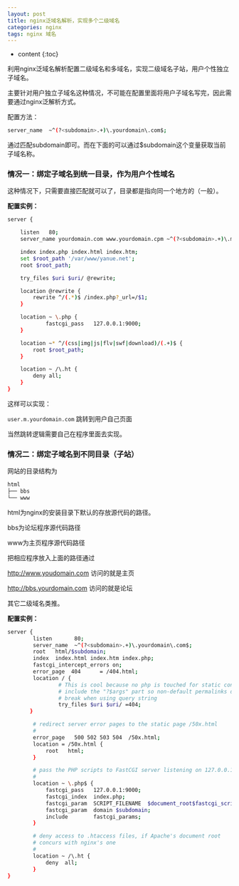 ```yaml
---
layout: post
title: nginx泛域名解析，实现多个二级域名
categories: nginx
tags: nginx 域名
---
```


* content
{:toc}

利用nginx泛域名解析配置二级域名和多域名，实现二级域名子站，用户个性独立子域名。

主要针对用户独立子域名这种情况，不可能在配置里面将用户子域名写完，因此需要通过nginx泛解析方式。

配置方法：

```sh
server_name  ~^(?<subdomain>.+)\.yourdomain\.com$;
```

通过匹配subdomain即可。而在下面的可以通过$subdomain这个变量获取当前子域名称。



### 情况一：绑定子域名到统一目录，作为用户个性域名

这种情况下，只需要直接匹配就可以了，目录都是指向同一个地方的（一般）。

**配置实例：**

```sh
server {

    listen   80;
    server_name yourdomain.com www.yourdomain.cpm ~^(?<subdomain>.+)\.m\.yourdomain\.com$;

    index index.php index.html index.htm;
    set $root_path '/var/www/yanue.net';
    root $root_path;

    try_files $uri $uri/ @rewrite;

    location @rewrite {
        rewrite ^/(.*)$ /index.php?_url=/$1;
    }

    location ~ \.php {
            fastcgi_pass   127.0.0.1:9000;
    }

    location ~* ^/(css|img|js|flv|swf|download)/(.+)$ {
        root $root_path;
    }

    location ~ /\.ht {
        deny all;
    }
}
```

这样可以实现：

`user.m.yourdomain.com` 跳转到用户自己页面

当然跳转逻辑需要自己在程序里面去实现。

### 情况二：绑定子域名到不同目录（子站）

网站的目录结构为

```sh
html
├── bbs
└── www
```

html为nginx的安装目录下默认的存放源代码的路径。

bbs为论坛程序源代码路径

www为主页程序源代码路径

把相应程序放入上面的路径通过

http://www.youdomain.com 访问的就是主页

http://bbs.yourdomain.com 访问的就是论坛

其它二级域名类推。

**配置实例：**

```sh
server {
        listen       80;
        server_name  ~^(?<subdomain>.+)\.yourdomain\.com$;
        root   html/$subdomain; 
        index  index.html index.htm index.php;
        fastcgi_intercept_errors on;
        error_page  404      = /404.html;
        location / {
                # This is cool because no php is touched for static content.
                # include the "?$args" part so non-default permalinks doesn't
                # break when using query string
                try_files $uri $uri/ =404;
       }

        # redirect server error pages to the static page /50x.html
        #
        error_page   500 502 503 504  /50x.html;
        location = /50x.html {
            root   html;
        }

        # pass the PHP scripts to FastCGI server listening on 127.0.0.1:9000
        #
        location ~ \.php$ {
            fastcgi_pass   127.0.0.1:9000;
            fastcgi_index  index.php;
            fastcgi_param  SCRIPT_FILENAME  $document_root$fastcgi_script_name;
            fastcgi_param  domain $subdomain;
            include        fastcgi_params;
        }

        # deny access to .htaccess files, if Apache's document root
        # concurs with nginx's one
        #
        location ~ /\.ht {
            deny  all;
        }
}
```